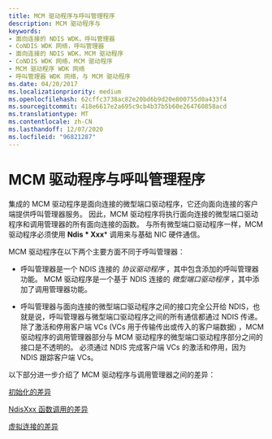 ```yaml
---
title: MCM 驱动程序与呼叫管理程序
description: MCM 驱动程序与
keywords:
- 面向连接的 NDIS WDK，呼叫管理器
- CoNDIS WDK 网络，呼叫管理器
- 面向连接的 NDIS WDK，MCM 驱动程序
- CoNDIS WDK 网络，MCM 驱动程序
- MCM 驱动程序 WDK 网络
- 呼叫管理器 WDK 网络，与 MCM 驱动程序
ms.date: 04/20/2017
ms.localizationpriority: medium
ms.openlocfilehash: 62cffc3738ac82e20bd6b9d20e800755d0a433f4
ms.sourcegitcommit: 418e6617e2a695c9cb4b37b5b60e264760858acd
ms.translationtype: MT
ms.contentlocale: zh-CN
ms.lasthandoff: 12/07/2020
ms.locfileid: "96821287"
---
```

# <a name="mcm-drivers-vs-call-managers"></a>MCM 驱动程序与呼叫管理程序





集成的 MCM 驱动程序是面向连接的微型端口驱动程序，它还向面向连接的客户端提供呼叫管理器服务。 因此，MCM 驱动程序将执行面向连接的微型端口驱动程序和调用管理器的所有面向连接的函数。 与所有微型端口驱动程序一样，MCM 驱动程序必须使用 **Ndis * Xxx*** 调用来与基础 NIC 硬件通信。

MCM 驱动程序在以下两个主要方面不同于呼叫管理器：

-   呼叫管理器是一个 NDIS 连接的 *协议驱动程序* ，其中包含添加的呼叫管理器功能。 MCM 驱动程序是一个基于 NDIS 连接的 *微型端口驱动程序* ，其中添加了调用管理器功能。

-   呼叫管理器与面向连接的微型端口驱动程序之间的接口完全公开给 NDIS，也就是说，呼叫管理器与微型端口驱动程序之间的所有通信都通过 NDIS 传递。 除了激活和停用客户端 VCs (VCs 用于传输传出或传入的客户端数据) ，MCM 驱动程序的调用管理器部分与 MCM 驱动程序的微型端口驱动程序部分之间的接口是不透明的。 必须通过 NDIS 完成客户端 VCs 的激活和停用，因为 NDIS 跟踪客户端 VCs。

以下部分进一步介绍了 MCM 驱动程序与调用管理器之间的差异：

[初始化的差异](differences-in-initialization.md)

[NdisXxx 函数调用的差异](differences-in-calls-to-ndisxxx-functions.md)

[虚拟连接的差异](differences-in-virtual-connections.md)

 

 





